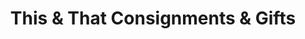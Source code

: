 ---
title: "This & That Consignments & Gifts"
url: /joppa/this-and-that-consignments-and-gifts/
shop: charity
---